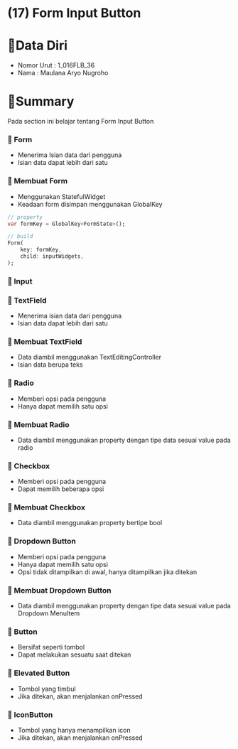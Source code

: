 # (17) Form Input Button

# 👨Data Diri
- Nomor Urut : 1_016FLB_36
- Nama : Maulana Aryo Nugroho

# 📔Summary
Pada section ini belajar tentang Form Input Button

### 📘 Form
- Menerima Isian data dari pengguna
- Isian data dapat lebih dari satu

### 📖 Membuat Form
- Menggunakan StatefulWidget
- Keadaan form disimpan menggunakan GlobalKey
```dart
// property
var formKey = GlobalKey<FormState>();

// build
Form(
    key: formKey,
    child: inputWidgets,
);
```

### 📙 Input

### 📑 TextField
- Menerima isian data dari pengguna
- Isian data dapat lebih dari satu

### 📖 Membuat TextField
- Data diambil menggunakan TextEditingController
- Isian data berupa teks

### 📑 Radio
- Memberi opsi pada pengguna
- Hanya dapat memilih satu opsi

### 📖 Membuat Radio
- Data diambil menggunakan property dengan tipe data sesuai value pada radio

### 📑 Checkbox
- Memberi opsi pada pengguna
- Dapat memilih beberapa opsi

### 📖 Membuat Checkbox
- Data diambil menggunakan property bertipe bool

### 📑 Dropdown Button
- Memberi opsi pada pengguna
- Hanya dapat memilih satu opsi
- Opsi tidak ditampilkan di awal, hanya ditampilkan jika ditekan

### 📖 Membuat Dropdown Button
- Data diambil menggunakan property dengan tipe data sesuai value pada Dropdown MenuItem

### 📗 Button
- Bersifat seperti tombol
- Dapat melakukan sesuatu saat ditekan

### 📖 Elevated Button
- Tombol yang timbul
- Jika ditekan, akan menjalankan onPressed

### 📖 IconButton
- Tombol yang hanya menampilkan icon
- Jika ditekan, akan menjalankan onPressed